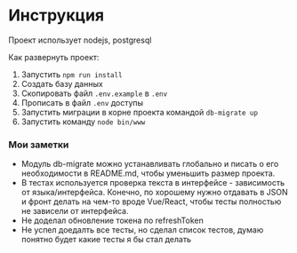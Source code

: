 # Инструкция

Проект использует nodejs, postgresql

Как развернуть проект:
1. Запустить `npm run install`
2. Создать базу данных
3. Скопировать файл `.env.example` в `.env`
4. Прописать в файл `.env` доступы
5. Запустить миграции в корне проекта командой `db-migrate up`
6. Запустить команду `node bin/www`

### Мои заметки
- Модуль db-migrate можно устанавливать глобально и писать о его 
  необходимости в README.md, чтобы уменьшить размер проекта.
- В тестах используется проверка текста в интерфейсе - зависимость от языка/интерфейса.
  Конечно, по хорошему нужно отдавать в JSON и фронт делать на чем-то вроде Vue/React, 
  чтобы тесты полностью не зависели от интерфейса.
- Не доделал обновление токена по refreshToken
- Не успел доедалть все тесты, но сделал список тестов, думаю понятно будет какие тесты я бы стал делать